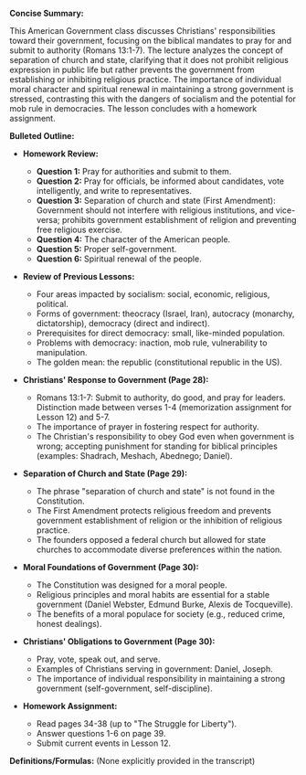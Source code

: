 **Concise Summary:**

This American Government class discusses Christians' responsibilities toward their government, focusing on the biblical mandates to pray for and submit to authority (Romans 13:1-7). The lecture analyzes the concept of separation of church and state, clarifying that it does not prohibit religious expression in public life but rather prevents the government from establishing or inhibiting religious practice.  The importance of individual moral character and spiritual renewal in maintaining a strong government is stressed, contrasting this with the dangers of socialism and the potential for mob rule in democracies.  The lesson concludes with a homework assignment.

**Bulleted Outline:**

* **Homework Review:**
    * **Question 1:** Pray for authorities and submit to them.
    * **Question 2:** Pray for officials, be informed about candidates, vote intelligently, and write to representatives.
    * **Question 3:** Separation of church and state (First Amendment): Government should not interfere with religious institutions, and vice-versa;  prohibits government establishment of religion and preventing free religious exercise.
    * **Question 4:** The character of the American people.
    * **Question 5:** Proper self-government.
    * **Question 6:** Spiritual renewal of the people.

* **Review of Previous Lessons:**
    * Four areas impacted by socialism: social, economic, religious, political.
    * Forms of government: theocracy (Israel, Iran), autocracy (monarchy, dictatorship), democracy (direct and indirect).
    * Prerequisites for direct democracy: small, like-minded population.
    * Problems with democracy: inaction, mob rule, vulnerability to manipulation.
    * The golden mean: the republic (constitutional republic in the US).

* **Christians' Response to Government (Page 28):**
    * Romans 13:1-7: Submit to authority, do good, and pray for leaders.  Distinction made between verses 1-4 (memorization assignment for Lesson 12) and 5-7.
    * The importance of prayer in fostering respect for authority.
    * The Christian's responsibility to obey God even when government is wrong; accepting punishment for standing for biblical principles (examples: Shadrach, Meshach, Abednego; Daniel).

* **Separation of Church and State (Page 29):**
    * The phrase "separation of church and state" is not found in the Constitution.
    * The First Amendment protects religious freedom and prevents government establishment of religion or the inhibition of religious practice.
    * The founders opposed a federal church but allowed for state churches to accommodate diverse preferences within the nation.

* **Moral Foundations of Government (Page 30):**
    * The Constitution was designed for a moral people.
    * Religious principles and moral habits are essential for a stable government (Daniel Webster, Edmund Burke, Alexis de Tocqueville).
    * The benefits of a moral populace for society (e.g., reduced crime, honest dealings).


* **Christians' Obligations to Government (Page 30):**
    * Pray, vote, speak out, and serve.
    * Examples of Christians serving in government: Daniel, Joseph.
    * The importance of individual responsibility in maintaining a strong government (self-government, self-discipline).

* **Homework Assignment:**
    * Read pages 34-38 (up to "The Struggle for Liberty").
    * Answer questions 1-6 on page 39.
    * Submit current events in Lesson 12.


**Definitions/Formulas:** (None explicitly provided in the transcript)

